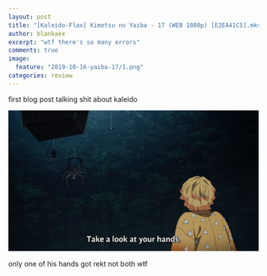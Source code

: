 ```yaml
---
layout: post
title: "[Kaleido-Flax] Kimetsu no Yaiba - 17 (WEB 1080p) [E2EA41C5].mkv"
author: blankaex
excerpt: "wtf there's so many errors"
comments: true
image:
  feature: "2019-10-16-yaiba-17/1.png"
categories: review
---
```


first blog post talking shit about kaleido

![img](/img/2019-10-16-yaiba-17/1.png)

only one of his hands got rekt not both wtf

